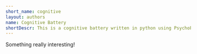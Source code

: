 ```yaml
---
short_name: cognitive
layout: authors
name: Cognitive Battery
shortDescr: This is a cognitive battery written in python using PsychoPy
---
```

Something really interesting!
